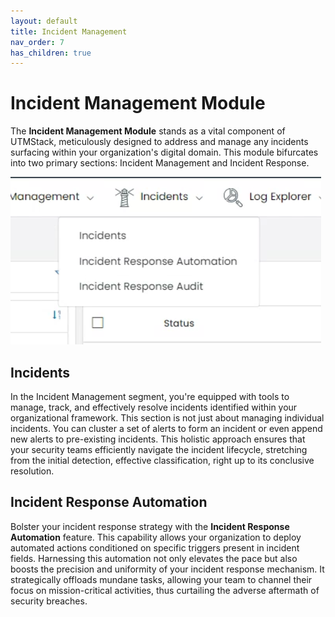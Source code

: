 ```yaml
---
layout: default
title: Incident Management
nav_order: 7
has_children: true
---
```


# Incident Management Module

The **Incident Management Module** stands as a vital component of UTMStack, meticulously designed to address and manage any incidents surfacing within your organization's digital domain. This module bifurcates into two primary sections: Incident Management and Incident Response.

![Dashboard View](./../Images/../../Images/Components/Incidents/menu.png)

## Incidents

In the Incident Management segment, you're equipped with tools to manage, track, and effectively resolve incidents identified within your organizational framework. This section is not just about managing individual incidents. You can cluster a set of alerts to form an incident or even append new alerts to pre-existing incidents. This holistic approach ensures that your security teams efficiently navigate the incident lifecycle, stretching from the initial detection, effective classification, right up to its conclusive resolution.

## Incident Response Automation

Bolster your incident response strategy with the **Incident Response Automation** feature. This capability allows your organization to deploy automated actions conditioned on specific triggers present in incident fields. Harnessing this automation not only elevates the pace but also boosts the precision and uniformity of your incident response mechanism. It strategically offloads mundane tasks, allowing your team to channel their focus on mission-critical activities, thus curtailing the adverse aftermath of security breaches.
